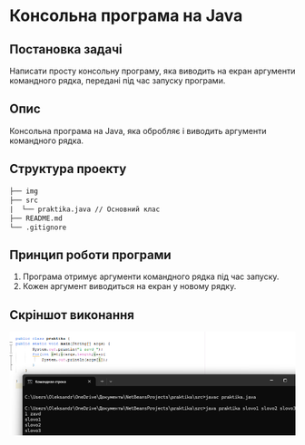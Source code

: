 # Консольна програма на Java

## Постановка задачі
Написати просту консольну програму, яка виводить на екран аргументи командного рядка, передані під час запуску програми.

## Опис
Консольна програма на Java, яка обробляє і виводить аргументи командного рядка.


## Структура проекту
```
├── img
├── src
|  └── praktika.java // Основний клас
├── README.md 
└── .gitignore
```
## Принцип роботи програми
1. Програма отримує аргументи командного рядка під час запуску.
2. Кожен аргумент виводиться на екран у новому рядку.

## Скріншот виконання
![](https://github.com/DESTROYchambo/Praktika-OOP/blob/eb3fdba695485a639f52aefa17901f25c31bdd86/img.png)
